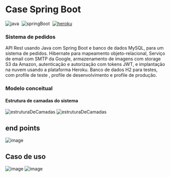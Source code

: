 # Case Spring Boot 

![java](https://img.shields.io/badge/-java-05122A?style=flat&logo=java)&nbsp;
![springBoot](https://img.shields.io/badge/-springBoot-05122A?style=flat&logo=spring-boot)&nbsp;
[![heroku](https://img.shields.io/badge/-Heroku-05122A?style=flat&logo=heroku)](https://dashboard.heroku.com/apps/cafe-mania-app)&nbsp;


### Sistema de pedidos 
<p>
  API Rest usando Java com Spring Boot e banco de dados MySQL, para um sistema de pedidos. Hibernate para mapeamento objeto-relacional, Serviço de email com SMTP da Google, armazenamento de imagens com storage S3 da Amazon, autenticação e autorização com tokens JWT, e implantação na nuvem usando a plataforma Heroku.
  Banco de dados H2 para testes, com profile de teste , profile de desenvolvimento e profile de produção.
</p>

### Modelo conceitual 

#### Estrutura de camadas do sistema
![estruturaDeCamadas](https://user-images.githubusercontent.com/56891650/167047834-b82ac5da-bad6-4f34-9748-81df0521048d.png)
![estruturaDeCamadas](https://user-images.githubusercontent.com/56891650/167047875-d34b84a1-3c0f-49a2-8e0e-01b5b07ea333.png)

## end points
![image](https://user-images.githubusercontent.com/56891650/167048115-6b6e782d-1a84-4a5d-bd1f-ee50794d36b5.png)

## Caso de uso
![image](https://user-images.githubusercontent.com/56891650/167048288-fa1cf9e9-e44b-44d2-bc6e-ba56473b117d.png)
![image](https://user-images.githubusercontent.com/56891650/167048311-a6551713-3740-44e2-bdd0-c7bdb0f328e9.png)
